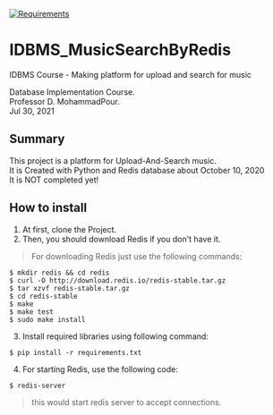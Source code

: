 [![Requirements](https://img.shields.io/badge/Requirements-See%20Here-blue)](https://github.com/jestemAria/IDBMS_MusicSearchByRedis/blob/main/requirements.txt)

# IDBMS_MusicSearchByRedis
IDBMS Course - Making platform for upload and search for music

Database Implementation Course.  
Professor D. MohammadPour.  
Jul 30, 2021  

## Summary
This project is a platform for Upload-And-Search music.  
It is Created with Python and Redis database about October 10, 2020  
It is NOT completed yet!  


## How to install
1. At first, clone the Project.
2. Then, you should download Redis if you don't have it.  
> For downloading Redis just use the following commands:  

```shell
$ mkdir redis && cd redis
$ curl -O http://download.redis.io/redis-stable.tar.gz
$ tar xzvf redis-stable.tar.gz
$ cd redis-stable
$ make
$ make test
$ sudo make install
```

3. Install required libraries using following command:
```shell
$ pip install -r requirements.txt
```
4. For starting Redis, use the following code:
```shell
$ redis-server
```
> this would start redis server to accept connections.
